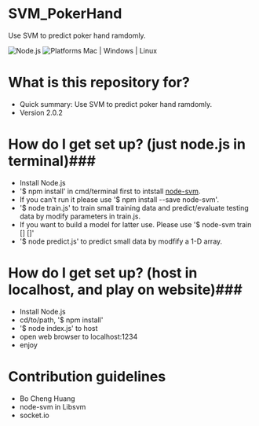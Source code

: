 # SVM_PokerHand
Use SVM to predict poker hand ramdomly.

![Node.js](https://img.shields.io/badge/Node.js-4.4.3-orange.svg)
![Platforms Mac | Windows | Linux](https://img.shields.io/badge/Platforms-Mac%20%7C%20Windows%20%7C%20Mac%20-lightgray.svg)

# What is this repository for? ###

* Quick summary: Use SVM to predict poker hand ramdomly.
* Version 2.0.2

# How do I get set up? (just node.js in terminal)###

* Install Node.js
* '$ npm install' in cmd/terminal first to intstall [node-svm](https://github.com/nicolaspanel/node-svm).
* If you can't run it please use '$ npm install --save node-svm'.
* '$ node train.js' to train small training data and predict/evaluate testing data by modify parameters in train.js.
* If you want to build a model for latter use. Please use '$ node-svm train <dataset file> [<where to save the prediction model>] [<options>]'
* '$ node predict.js' to predict small data by modfify a 1-D array.

# How do I get set up? (host in localhost, and play on website)###
* Install Node.js
* cd/to/path, '$ npm install'
* '$ node index.js' to host
* open web browser to localhost:1234
* enjoy


# Contribution guidelines ###
* Bo Cheng Huang
* node-svm in Libsvm
* socket.io
